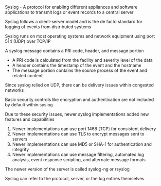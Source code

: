 Syslog - A protocol for enabling different appliances and software applications to transmit logs or event records to a central server

Syslog follows a client-server model and is the de facto standard for logging of events from distributed systems

Syslog runs on most operating systems and network equipment using port 514 (UDP) over TCP/IP

A syslog message contains a PRI code, header, and message portion
 - A PRI code is calculated from the facility and severity level of the data
 - A header contains the timestamp of the event and the hostname
 - The message portion contains the source process of the event and related content

Since syslog relied on UDP, there can be delivery issues within congested networks

Basic security controls like encryption and authentication are not included by default within syslog

Due to these security issues, newer syslog implementations added new features and capabilities
1. Newer implementations can use port 1468 (TCP) for consistent delivery
2. Newer implementations can use TLS to encrypt messages sent to servers
3. Newer implementations can use MD5 or SHA-1 for authentication and integrity
4. Newer implementations can use message filtering, automated log analysis, event response scripting, and alternate message formats

The newer version of the server is called syslog-ng or rsyslog

Syslog can refer to the protocol, server, or the log entries themselves